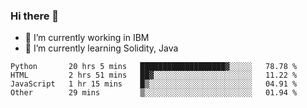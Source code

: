 ### Hi there 👋

<!--
**mathcodeman/mathcodeman** is a ✨ _special_ ✨ repository because its `README.md` (this file) appears on your GitHub profile.

Here are some ideas to get you started:

- 🔭 I’m currently working on ...
- 🌱 I’m currently learning ...
- 👯 I’m looking to collaborate on ...
- 🤔 I’m looking for help with ...
- 💬 Ask me about ...
- 📫 How to reach me: ...
- 😄 Pronouns: ...
- ⚡ Fun fact: ...
-->

- 🔭 I’m currently working in IBM
- 🌱 I’m currently learning Solidity, Java

<!--START_SECTION:waka-->

```text
Python       20 hrs 5 mins   ███████████████████▓░░░░░   78.78 %
HTML         2 hrs 51 mins   ██▓░░░░░░░░░░░░░░░░░░░░░░   11.22 %
JavaScript   1 hr 15 mins    █▒░░░░░░░░░░░░░░░░░░░░░░░   04.91 %
Other        29 mins         ▒░░░░░░░░░░░░░░░░░░░░░░░░   01.94 %
```

<!--END_SECTION:waka-->
